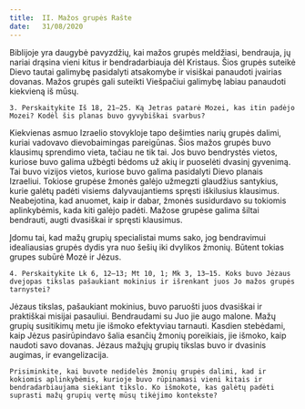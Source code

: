```yaml
---
title:  II. Mažos grupės Rašte
date:   31/08/2020
---
```


Biblijoje yra daugybė pavyzdžių, kai mažos grupės meldžiasi, bendrauja, jų nariai drąsina vieni kitus ir bendradarbiauja dėl Kristaus. Šios grupės suteikė Dievo tautai galimybę pasidalyti atsakomybe ir visiškai panaudoti įvairias dovanas. Mažos grupės gali suteikti Viešpačiui galimybę labiau panaudoti kiekvieną iš mūsų.

`3. Perskaitykite Iš 18, 21–25. Ką Jetras patarė Mozei, kas itin padėjo Mozei? Kodėl šis planas buvo gyvybiškai svarbus?`
														
Kiekvienas asmuo Izraelio stovykloje tapo dešimties narių grupės dalimi, kuriai vadovavo dievobaimingas pareigūnas. Šios mažos grupės buvo klausimų sprendimo vieta, tačiau ne tik tai. Jos buvo bendrystės vietos, kuriose buvo galima užbėgti bėdoms už akių ir puoselėti dvasinį gyvenimą. Tai buvo vizijos vietos, kuriose buvo galima pasidalyti Dievo planais Izraeliui. Tokiose grupėse žmonės galėjo užmegzti glaudžius santykius, kurie galėtų padėti visiems dalyvaujantiems spręsti iškilusius klausimus. Neabejotina, kad anuomet, kaip ir dabar, žmonės susidurdavo su tokiomis aplinkybėmis, kada kiti galėjo padėti. Mažose grupėse galima šiltai bendrauti, augti dvasiškai ir spręsti klausimus.

Įdomu tai, kad mažų grupių specialistai mums sako, jog bendravimui idealiausias grupės dydis yra nuo šešių iki dvylikos žmonių. Būtent tokias grupes subūrė Mozė ir Jėzus.

`4. Perskaitykite Lk 6, 12–13; Mt 10, 1; Mk 3, 13–15. Koks buvo Jėzaus dvejopas tikslas pašaukiant mokinius ir išrenkant juos Jo mažos grupės tarnystei?`
														
Jėzaus tikslas, pašaukiant mokinius, buvo paruošti juos dvasiškai ir praktiškai misijai pasauliui. Bendraudami su Juo jie augo malone. Mažų grupių susitikimų metu jie išmoko efektyviau tarnauti. Kasdien stebėdami, kaip Jėzus pasirūpindavo šalia esančių žmonių poreikiais, jie išmoko, kaip naudoti savo dovanas. Jėzaus mažųjų grupių tikslas buvo ir dvasinis augimas, ir evangelizacija.

`Prisiminkite, kai buvote nedidelės žmonių grupės dalimi, kad ir kokiomis aplinkybėmis, kurioje buvo rūpinamasi vieni kitais ir bendradarbiaujama siekiant tikslo. Ko išmokote, kas galėtų padėti suprasti mažų grupių vertę mūsų tikėjimo kontekste?`
